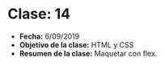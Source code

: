 # Clase: 14
* **Fecha:** 6/09/2019
* **Objetivo de la clase:** HTML y CSS
* **Resumen de la clase:** Maquetar con flex. 